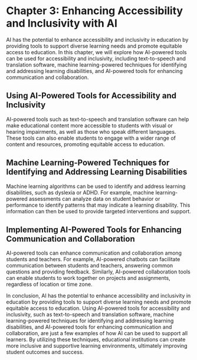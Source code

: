Chapter 3: Enhancing Accessibility and Inclusivity with AI
==========================================================

AI has the potential to enhance accessibility and inclusivity in education by providing tools to support diverse learning needs and promote equitable access to education. In this chapter, we will explore how AI-powered tools can be used for accessibility and inclusivity, including text-to-speech and translation software, machine learning-powered techniques for identifying and addressing learning disabilities, and AI-powered tools for enhancing communication and collaboration.

Using AI-Powered Tools for Accessibility and Inclusivity
--------------------------------------------------------

AI-powered tools such as text-to-speech and translation software can help make educational content more accessible to students with visual or hearing impairments, as well as those who speak different languages. These tools can also enable students to engage with a wider range of content and resources, promoting equitable access to education.

Machine Learning-Powered Techniques for Identifying and Addressing Learning Disabilities
----------------------------------------------------------------------------------------

Machine learning algorithms can be used to identify and address learning disabilities, such as dyslexia or ADHD. For example, machine learning-powered assessments can analyze data on student behavior or performance to identify patterns that may indicate a learning disability. This information can then be used to provide targeted interventions and support.

Implementing AI-Powered Tools for Enhancing Communication and Collaboration
---------------------------------------------------------------------------

AI-powered tools can enhance communication and collaboration among students and teachers. For example, AI-powered chatbots can facilitate communication between students and teachers, answering common questions and providing feedback. Similarly, AI-powered collaboration tools can enable students to work together on projects and assignments, regardless of location or time zone.

In conclusion, AI has the potential to enhance accessibility and inclusivity in education by providing tools to support diverse learning needs and promote equitable access to education. Using AI-powered tools for accessibility and inclusivity, such as text-to-speech and translation software, machine learning-powered techniques for identifying and addressing learning disabilities, and AI-powered tools for enhancing communication and collaboration, are just a few examples of how AI can be used to support all learners. By utilizing these techniques, educational institutions can create more inclusive and supportive learning environments, ultimately improving student outcomes and success.
